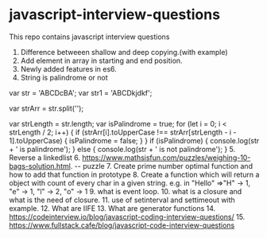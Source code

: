# javascript-interview-questions
This repo contains javascript interview questions

1. Difference betweeen shallow and deep copying.(with example)
2. Add element in array in starting and end position.
3. Newly added features in es6.
4. String is palindrome or not 

var str = 'ABCDcBA';
var str1 = 'ABCDkjdkf';

var strArr = str.split('');

var strLength = str.length;
var isPalindrome = true;
for (let i = 0; i < strLength / 2; i++) {
  if (strArr[i].toUpperCase !== strArr[strLength - i - 1].toUpperCase) {
    isPalindrome = false;
  }
}
if (isPalindrome) {
  console.log(str + ' is palindrome');
} else {
  console.log(str + ' is not palindrome');
}
5. Reverse a linkedlist
6. https://www.mathsisfun.com/puzzles/weighing-10-bags-solution.html.  -- puzzle
7. Create prime number optimal function and how to add that function in prototype
8. Create a function which will return a object with count of every char in a given string. e.g. in "Hello" =>"H" -> 1, "e" -> 1, "l" -> 2, "o" -> 1
9. what is event loop.
10. what is a closure and what is the need of closure.
11. use of setinterval and settimeout with example.
12. What are IIFE
13. What are generator functions
14. https://codeinterview.io/blog/javascript-coding-interview-questions/
15. https://www.fullstack.cafe/blog/javascript-code-interview-questions
